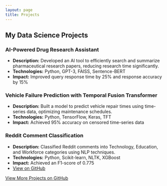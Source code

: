 ```yaml
---
layout: page
title: Projects
---
```


## My Data Science Projects

### AI-Powered Drug Research Assistant
- **Description:** Developed an AI tool to efficiently search and summarize pharmaceutical research papers, reducing research time significantly.
- **Technologies:** Python, GPT-3, FAISS, Sentence-BERT
- **Impact:** Improved query response time by 25% and response accuracy by 15%

### Vehicle Failure Prediction with Temporal Fusion Transformer
- **Description:** Built a model to predict vehicle repair times using time-series data, optimizing maintenance schedules.
- **Technologies:** Python, TensorFlow, Keras, TFT
- **Impact:** Achieved 95% accuracy on censored time-series data

### Reddit Comment Classification
- **Description:** Classified Reddit comments into Technology, Education, and Workforce categories using NLP techniques.
- **Technologies:** Python, Scikit-learn, NLTK, XGBoost
- **Impact:** Achieved an F1-score of 0.775
- [View on GitHub](https://github.com/Sreeja1503/Reddit-Comment-Classification)

[View More Projects on GitHub](https://github.com/Sreeja1503)

